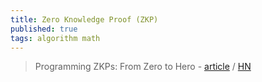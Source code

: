 ```yaml
---
title: Zero Knowledge Proof (ZKP)
published: true
tags: algorithm math
---
```

> Programming ZKPs: From Zero to Hero - [article](https://zkintro.com/articles/programming-zkps-from-zero-to-hero) / [HN](https://news.ycombinator.com/item?id=41398092)
